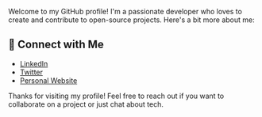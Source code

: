 

Welcome to my GitHub profile! I'm a passionate developer who loves to create and contribute to open-source projects. Here's a bit more about me:


## 🔗 Connect with Me

- [LinkedIn](https://www.linkedin.com/in/yourprofile)
- [Twitter](https://twitter.com/yourprofile)
- [Personal Website](https://yourwebsite.com)

Thanks for visiting my profile! Feel free to reach out if you want to collaborate on a project or just chat about tech.

